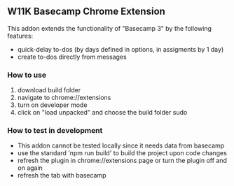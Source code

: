 ## W11K Basecamp Chrome Extension

This addon extends the functionality of "Basecamp 3" by the following features:
- quick-delay to-dos (by days defined in options, in assigments by 1 day)
- create to-dos directly from messages

### How to use
1. download build folder
2. navigate to chrome://extensions
3. turn on developer mode
4. click on "load unpacked" and choose the build folder
sudo

### How to test in development
- This addon cannot be tested locally since it needs data from basecamp
- use the standard 'npm run build' to build the project upon code changes
- refresh the plugin in chrome://extensions page or turn the plugin off and on again
- refresh the tab with basecamp 

